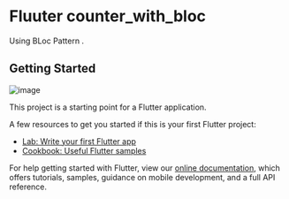 # Fluuter counter_with_bloc

Using BLoc Pattern .

## Getting Started
![image](https://user-images.githubusercontent.com/72301777/156677236-46d4eb75-a967-4b97-ad53-709091e4907f.png)

This project is a starting point for a Flutter application.

A few resources to get you started if this is your first Flutter project:

- [Lab: Write your first Flutter app](https://flutter.dev/docs/get-started/codelab)
- [Cookbook: Useful Flutter samples](https://flutter.dev/docs/cookbook)

For help getting started with Flutter, view our
[online documentation](https://flutter.dev/docs), which offers tutorials,
samples, guidance on mobile development, and a full API reference.
